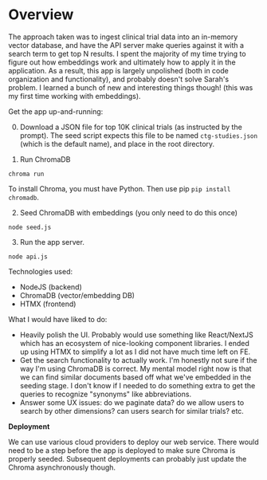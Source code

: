 # Overview

The approach taken was to ingest clinical trial data into an in-memory vector database,
and have the API server make queries against it with a search term to get top N results.
I spent the majority of my time trying to figure out how embeddings work and ultimately
how to apply it in the application. As a result, this app is largely unpolished (both in code organization and functionality), and probably doesn't solve Sarah's problem.
I learned a bunch of new and interesting things though! (this was my first time working with embeddings).

Get the app up-and-running:

 0. Download a JSON file for top 10K clinical trials (as instructed by the prompt). The seed script expects this file to be
    named `ctg-studies.json` (which is the default name), and place in the root directory.

 1. Run ChromaDB
 ```
 chroma run
 ```
 To install Chroma, you must have Python. Then use pip `pip install chromadb`.

 2. Seed ChromaDB with embeddings (you only need to do this once)
 ```
 node seed.js
 ```

 3. Run the app server.
 ```
 node api.js
 ```

Technologies used:

* NodeJS (backend)
* ChromaDB (vector/embedding DB)
* HTMX (frontend)

What I would have liked to do:

* Heavily polish the UI. Probably would use something like React/NextJS which has an ecosystem of nice-looking component libraries. I ended up using HTMX to simplify a lot as I did not have much time left on FE.
* Get the search functionality to actually work. I'm honestly not sure if the way I'm using ChromaDB is correct. My mental model right now is that we can find similar documents based off what we've embedded in the seeding stage. I don't know if I needed to do something extra to get the queries to recognize "synonyms" like abbreviations.
* Answer some UX issues: do we paginate data? do we allow users to search by other dimensions? can users search for similar trials? etc.

**Deployment**

We can use various cloud providers to deploy our web service. There would need
to be a step before the app is deployed to make sure Chroma is properly seeded.
Subsequent deployments can probably just update the Chroma asynchronously though.
